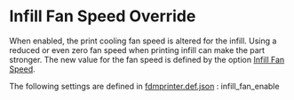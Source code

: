 # Infill Fan Speed Override

When enabled, the print cooling fan speed is altered for the infill. Using a reduced or even zero fan speed when printing infill can make the part stronger. The new value for the fan speed is defined by the option [Infill Fan Speed](infill_fan_speed.md).

The following settings are defined in [fdmprinter.def.json](https://github.com/smartavionics/Cura/blob/mb-master/resources/definitions/fdmprinter.def.json) : infill_fan_enable